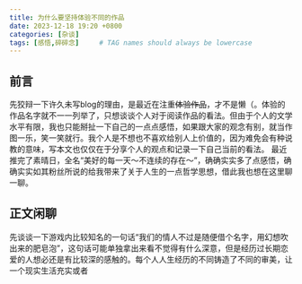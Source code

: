 ```yaml
---
title: 为什么要坚持体验不同的作品
date: 2023-12-18 19:20 +0800
categories: [杂谈]
tags: [感悟,碎碎念]     # TAG names should always be lowercase
---
```


## 前言
先狡辩一下许久未写blog的理由，是最近在注重~~体验作品~~，才不是懒（。体验的作品名字就不一一列举了，只想谈谈个人对于阅读作品的看法。但由于个人的文学水平有限，我也只能掰扯一下自己的一点点感悟，如果跟大家的观念有别，就当作图一乐，笑一笑就行。我个人是不想也不喜欢给别人上价值的，因为难免会有种说教的意味，写本文也仅仅在于分享个人的观点和记录一下自己当前的看法。
最近推完了素晴日，全名“美好的每一天～不连续的存在～”，确确实实多了点感悟，确确实实如其粉丝所说的给我带来了关于人生的一点哲学思想，借此我也想在这里聊一聊。

## 正文闲聊
先谈谈一下游戏内比较知名的一句话“我们的情人不过是随便借个名字，用幻想吹出来的肥皂泡”，这句话可能单独拿出来看不觉得有什么深意，但是经历过长期恋爱的人想必还是有比较深的感触的。每个人人生经历的不同铸造了不同的审美，让一个现实生活充实或者






